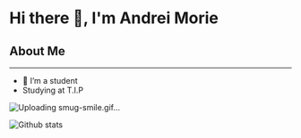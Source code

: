 <h1> Hi there 👋, I'm Andrei Morie </h1>

<h2>About Me</h2>
<hr>

- 🔭 I’m a student
- Studying at T.I.P

![Uploading smug-smile.gif…]()



![Github stats](https://github-readme-stats.vercel.app/api?username=andreimorie1)
